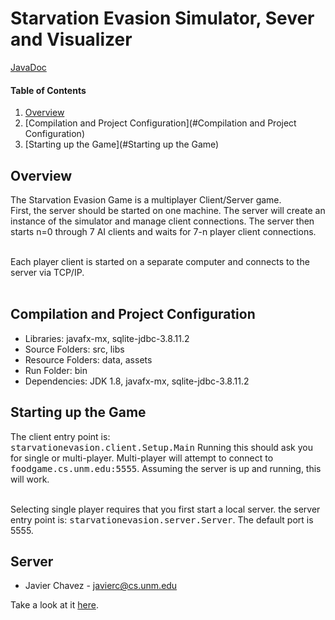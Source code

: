 # Starvation Evasion Simulator, Sever and Visualizer

[JavaDoc](http://castellanos70.github.io/StarvationEvasion/)

#### Table of Contents

1. [Overview](#overview)
2. [Compilation and Project Configuration](#Compilation and Project Configuration)
3. [Starting up the Game](#Starting up the Game)

## Overview

The Starvation Evasion Game is a multiplayer Client/Server game.<br>
First, the server should be started on one machine. The server will create an instance
of the simulator and manage client connections. The server then starts n=0 through
7 AI clients and waits for 7-n player client connections.<br><br>

Each player client is started on a separate computer and connects to the server via TCP/IP.<br><br>


## Compilation and Project Configuration

<ul>
<li>Libraries: javafx-mx, sqlite-jdbc-3.8.11.2</li>
<li>Source Folders: src, libs</li>
<li>Resource Folders: data, assets</li>
<li>Run Folder: bin</li>
<li>Dependencies: JDK 1.8, javafx-mx, sqlite-jdbc-3.8.11.2</li>
</ul>

## Starting up the Game
The client entry point is:<br>
<tt>starvationevasion.client.Setup.Main</tt> Running this should ask you for single or multi-player.
Multi-player will attempt to connect to <tt>foodgame.cs.unm.edu:5555</tt>.
Assuming the server is up and running, this will work. <br><br>

Selecting single player requires that you first start a local server. the server entry point is:
<tt>starvationevasion.server.Server</tt>. The default port is 5555.

## Server
* Javier Chavez - javierc@cs.unm.edu

Take a look at it [here](https://github.com/castellanos70/StarvationEvasion/tree/master/src/starvationevasion/server).





